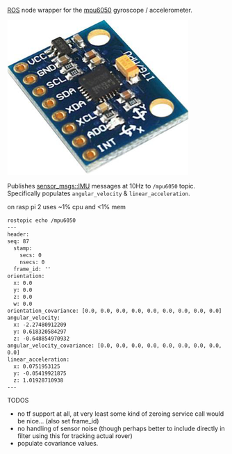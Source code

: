 [ROS](http://www.ros.org/) node wrapper for the [mpu6050](http://www.invensense.com/products/motion-tracking/6-axis/mpu-6050/) gyroscope / accelerometer.

![mpu6050](mpu6050.png)

Publishes [sensor_msgs::IMU](http://docs.ros.org/api/sensor_msgs/html/msg/Imu.html) messages at 10Hz to `/mpu6050` topic. 
Specifically populates `angular_velocity` & `linear_acceleration`.

on rasp pi 2 uses ~1% cpu and <1% mem

````
rostopic echo /mpu6050
---
header:  
seq: 87
  stamp: 
    secs: 0
    nsecs: 0
  frame_id: ''
orientation: 
  x: 0.0
  y: 0.0
  z: 0.0
  w: 0.0
orientation_covariance: [0.0, 0.0, 0.0, 0.0, 0.0, 0.0, 0.0, 0.0, 0.0]
angular_velocity: 
  x: -2.27480912209
  y: 0.618320584297
  z: -0.648854970932
angular_velocity_covariance: [0.0, 0.0, 0.0, 0.0, 0.0, 0.0, 0.0, 0.0, 0.0]
linear_acceleration: 
  x: 0.0751953125
  y: -0.05419921875
  z: 1.01928710938
---
````		    

TODOS
* no tf support at all, at very least some kind of zeroing service call would be nice... (also set frame_id)
* no handling of sensor noise (though perhaps better to include directly in filter using this for tracking actual rover)
* populate covariance values. 
